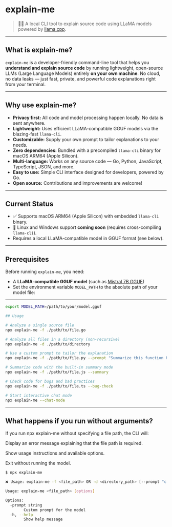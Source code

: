 # explain-me

> 🧠🚀 A local CLI tool to explain source code using LLaMA models powered by [llama.cpp](https://github.com/ggerganov/llama.cpp).

---

## What is explain-me?

`explain-me` is a developer-friendly command-line tool that helps you **understand and explain source code** by running lightweight, open-source LLMs (Large Language Models) entirely **on your own machine**. No cloud, no data leaks — just fast, private, and powerful code explanations right from your terminal.

---

## Why use explain-me?

- **Privacy first:** All code and model processing happen locally. No data is sent anywhere.
- **Lightweight:** Uses efficient LLaMA-compatible GGUF models via the blazing-fast `llama-cli`.
- **Customizable:** Supply your own prompt to tailor explanations to your needs.
- **Zero dependencies:** Bundled with a precompiled `llama-cli` binary for macOS ARM64 (Apple Silicon).
- **Multi-language:** Works on any source code — Go, Python, JavaScript, TypeScript, JSON, and more.
- **Easy to use:** Simple CLI interface designed for developers, powered by Go.
- **Open source:** Contributions and improvements are welcome!

---

## Current Status

- ✅ Supports macOS ARM64 (Apple Silicon) with embedded `llama-cli` binary.
- 🚧 Linux and Windows support **coming soon** (requires cross-compiling `llama-cli`).
- Requires a local LLaMA-compatible model in GGUF format (see below).

---

## Prerequisites

Before running `explain-me`, you need:

- A **LLaMA-compatible GGUF model** (such as [Mistral 7B GGUF](https://huggingface.co/TheBloke/mistral-7B-Instruct-GGUF))
- Set the environment variable `MODEL_PATH` to the absolute path of your model file:

---

```bash
export MODEL_PATH=/path/to/your/model.gguf

## Usage

# Analyze a single source file
npx explain-me -f ./path/to/file.go

# Analyze all files in a directory (non-recursive)
npx explain-me -d ./path/to/directory

# Use a custom prompt to tailor the explanation
npx explain-me -f ./path/to/file.py --prompt "Summarize this function briefly:"

# Summarize code with the built-in summary mode
npx explain-me -f ./path/to/file.js --summary

# Check code for bugs and bad practices
npx explain-me -f ./path/to/file.ts --bug-check

# Start interactive chat mode
npx explain-me --chat-mode
```
---

## What happens if you run without arguments?
If you run npx explain-me without specifying a file path, the CLI will:

Display an error message explaining that the file path is required.

Show usage instructions and available options.

Exit without running the model.

```bash
$ npx explain-me

❌ Usage: explain-me -f <file_path> OR -d <directory_path> [--prompt "custom prompt"] [--summary] [--bug-check] [--chat-mode]

Usage: explain-me <file_path> [options]

Options:
  -prompt string
        Custom prompt for the model
  -h, --help
        Show help message
```
